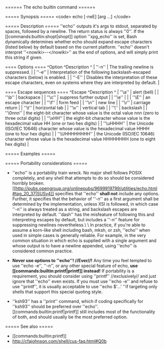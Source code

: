 ====== The echo builtin command ======

===== Synopsis =====
&lt;code&gt;
echo [-neE] [arg ...]
&lt;/code&gt;

===== Description =====
''echo'' outputs it's args to stdout, separated by spaces, followed by a newline. The return status is always ''0''. If the [[commands:builtin:shopt|shopt]] option ''xpg_echo'' is set, Bash dynamically determines whether echo should expand escape characters (listed below) by default based on the current platform. ''echo'' doesn't interpret ''&lt;nowiki&gt;--&lt;/nowiki&gt;'' as the end of options, and will simply print this string if given.

==== Options ====
^Option  ^Description  ^
| ''-n'' | The trailing newline is suppressed. |
| ''-e'' | Interpretation of the following backslash-escaped characters (below) is enabled. |
| ''-E'' | Disables the interpretation of these escape characters, even on systems where they are interpreted by default. |

==== Escape sequences ====
^Escape  ^Description  ^
| ''\a'' | alert (bell) |
| ''\b'' | backspace |
| ''\c'' | suppress further output |
| ''\e'' | |
| ''\E'' | an escape character |
| ''\f'' | form feed |
| ''\n'' | new line |
| ''\r'' | carriage return |
| ''\t'' | horizontal tab |
| ''\v'' | vertical tab |
| ''\\'' | backslash |
| ''\0nnn'' | the eight-bit character whose value is the octal value nnn (zero to three octal digits) |
| ''\xHH'' | the eight-bit character whose value is the hexadecimal value HH (one or two hex digits) |
| ''\uHHHH'' | the Unicode (ISO/IEC 10646) character whose value is the hexadecimal value HHHH (one to four hex digits) |
| ''\UHHHHHHHH'' | the Unicode (ISO/IEC 10646) character whose value is the hexadecimal value HHHHHHHH (one to eight hex digits) |

===== Examples =====


===== Portability considerations =====
  * ''echo'' is a portability train wreck. No major shell follows POSIX completely, and any shell that attempts to do so should be considered horribly broken. [[http://pubs.opengroup.org/onlinepubs/9699919799/utilities/echo.html#tag_20_37|SUSv4]] specifies that ''echo'' **shall not** include any options. Further, it specifies that the behavior of ''-n'' as a first argument shall be determined by the implementation, unless XSI is followed, in which case ''-n'' is always treated as a string, and backslash escapes are interpreted by default. ''dash'' has the misfeature of following this and interpreting escapes by default, but includes a ''-n'' feature for suppressing newlines nevertheless.\\ \\ In practice, if you're able to assume a korn-like shell including bash, mksh, or zsh, ''echo'' when used in simple cases is generally reliable. For example, in the very common situation in which echo is supplied with a single argument and whose output is to have a newline appended, using ''echo'' is considered common practice. 

  * **Never use options to ''echo''! //Ever//!** Any time you feel tempted to use ''echo -e'', ''-n'', or any other special feature of echo, **use [[commands:builtin:printf|printf]] instead!** If portability is a requirement, you should consider using ''printf'' //exclusively// and just ignore that ''echo'' even exists. If you must use ''echo  -e'' and refuse to use ''printf'', it is usually acceptable to use ''echo $'...' ''if targeting only shells that support this special quoting style.

  * ''ksh93'' has a ''print'' command, which if coding specifically for ''ksh93'' should be preferred over ''echo''. [[commands:builtin:printf|printf]] still includes most of the functionality of both, and should usually be the most preferred option.

===== See also =====
  * [[commands:builtin:printf]]
  * http://cfajohnson.com/shell/cus-faq.html#Q0b
